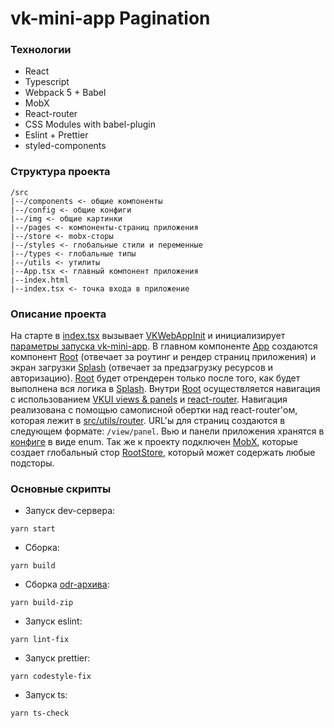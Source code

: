 # vk-mini-app Pagination

### Технологии

- React
- Typescript
- Webpack 5 + Babel
- MobX
- React-router
- CSS Modules with babel-plugin
- Eslint + Prettier
- styled-components

### Структура проекта

```
/src
|--/components <- общие компоненты
|--/config <- общие конфиги
|--/img <- общие картинки
|--/pages <- компоненты-страниц приложения
|--/store <- mobx-сторы
|--/styles <- глобальные стили и переменные
|--/types <- глобальные типы
|--/utils <- утилиты
|--App.tsx <- главный компонент приложения
|--index.html
|--index.tsx <- точка входа в приложение
```

### Описание проекта

На старте в [index.tsx](src/index.tsx) вызывает [VKWebAppInit](https://vk.com/dev/vkbridge/vkwebappinit) и инициализирует [параметры запуска vk-mini-app](https://vk.com/dev/vk_apps_docs3?f=6.%2B%D0%9F%D0%B0%D1%80%D0%B0%D0%BC%D0%B5%D1%82%D1%80%D1%8B%2B%D0%B7%D0%B0%D0%BF%D1%83%D1%81%D0%BA%D0%B0). В главном компоненте [App](src/App.tsx) создаются компонент [Root](src/pages/Root/Root.tsx) (отвечает за роутинг и рендер страниц приложения) и экран загрузки [Splash](src/pages/Splash/Splash.tsx) (отвечает за предзагрузку ресурсов и авторизацию). [Root](src/pages/Root/Root.tsx) будет отрендерен только после того, как будет выполнена вся логика в [Splash](src/pages/Splash/Splash.tsx). Внутри [Root](src/pages/Root/Root.tsx) осуществляется навигация с использованием [VKUI views & panels](https://vkcom.github.io/VKUI/#section-%D1%81%D1%82%D1%80%D1%83%D0%BA%D1%82%D1%83%D1%80%D0%B0-%D1%8D%D0%BA%D1%80%D0%B0%D0%BD%D0%BE%D0%B2) и [react-router](https://reactrouter.com/web/guides/quick-start). Навигация реализована с помощью самописной обертки над react-router'ом, которая лежит в [src/utils/router](src/utils/router).
URL'ы для страниц создаются в следующем формате: `/view/panel`. Вью и панели приложения хранятся в [конфиге](src/config/routes) в виде enum. Так же к проекту подключен [MobX](https://mobx.js.org/), которые создает глобальный стор [RootStore](src/store/RootStore.ts), который может содержать любые подсторы.

### Основные скрипты

* Запуск dev-сервера:
```
yarn start
```

* Сборка:
```
yarn build
```

* Сборка [odr-архива](https://vk.com/dev/_vk_apps_docs_ios_odr): 
```
yarn build-zip
```

* Запуск eslint:

```
yarn lint-fix
```

* Запуск prettier:

```
yarn codestyle-fix
```


* Запуск ts:

```
yarn ts-check
```